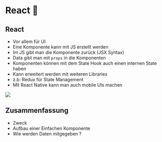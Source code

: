 # React 🧩

## React

- Vor allem für UI
- Eine Komponente kann mit JS erstellt werden
- Im JS gibt man die Komponente zurück (JSX Syntax)
- Data gibt man mit `props` in die Komponenten
- Komponenten können mit dem State Hook auch einen internen State haben 
- Kann erweitert werden mit weiteren Libraries
- z.b: Redux für State Management
- Mit React Native kann man auch mobile UIs machen

![][image-1]


## Zusammenfassung
- Zweck
- Aufbau einer Einfachen Komponente
- Wie werden Daten mitgegeben ?

[image-1]:	assets/Bildschirmfoto%202020-11-11%20um%2008.16.06.png
